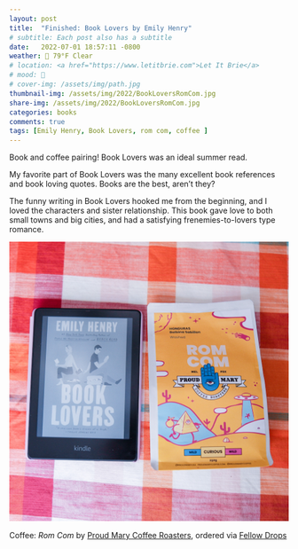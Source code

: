```yaml
---
layout: post
title:  "Finished: Book Lovers by Emily Henry"
# subtitle: Each post also has a subtitle
date:   2022-07-01 18:57:11 -0800
weather: 🔆 79°F Clear
# location: <a href="https://www.letitbrie.com">Let It Brie</a>
# mood: 🥰 
# cover-img: /assets/img/path.jpg
thumbnail-img: /assets/img/2022/BookLoversRomCom.jpg
share-img: /assets/img/2022/BookLoversRomCom.jpg
categories: books
comments: true
tags: [Emily Henry, Book Lovers, rom com, coffee ]
---
```


Book and coffee pairing!  Book Lovers was an ideal summer read.

My favorite part of Book Lovers was the many excellent book references and book loving quotes. Books are the best, aren’t they? 

The funny writing in Book Lovers hooked me from the beginning, and I loved the characters and sister relationship. This book gave love to both small towns and big cities, and had a satisfying frenemies-to-lovers type romance.

![Book Lovers](/assets/img/2022/BookLoversRomCom.jpg)

Coffee: *Rom Com* by [Proud Mary Coffee Roasters](https://proudmarycoffee.com), ordered via [Fellow Drops](https://drops.fellowproducts.com)
